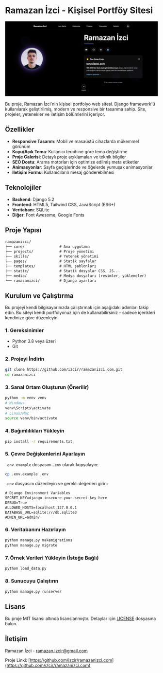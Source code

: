 # Ramazan İzci - Kişisel Portföy Sitesi

![Portföy Önizlemesi](media/index_page_2.jfif)

Bu proje, Ramazan İzci'nin kişisel portfolyo web sitesi. Django framework'ü kullanılarak geliştirilmiş, modern ve responsive bir tasarıma sahip. Site, projeler, yetenekler ve iletişim bölümlerini içeriyor.

## Özellikler

- **Responsive Tasarım**: Mobil ve masaüstü cihazlarda mükemmel görünüm
- **Koyu/Açık Tema**: Kullanıcı tercihine göre tema değiştirme
- **Proje Galerisi**: Detaylı proje açıklamaları ve teknik bilgiler
- **SEO Dostu**: Arama motorları için optimize edilmiş meta etiketler
- **Animasyonlar**: Sayfa geçişlerinde ve öğelerde yumuşak animasyonlar
- **İletişim Formu**: Kullanıcıların mesaj gönderebilmesi

## Teknolojiler

- **Backend**: Django 5.2
- **Frontend**: HTML5, Tailwind CSS, JavaScript (ES6+)
- **Veritabanı**: SQLite
- **Diğer**: Font Awesome, Google Fonts

## Proje Yapısı

```
ramazanizci/
├── core/                # Ana uygulama
├── projects/            # Proje yönetimi
├── skills/              # Yetenek yönetimi
├── pages/               # Statik sayfalar
├── templates/           # HTML şablonları
├── static/              # Statik dosyalar CSS, JS...
├── media/               # Medya dosyaları (resimler, yüklemeler)
└── ramazanizci/         # Django ayarları
```

## Kurulum ve Çalıştırma

Bu projeyi kendi bilgisayarınızda çalıştırmak için aşağıdaki adımları takip edin. Bu siteyi kendi portfolyonuz için de kullanabilirsiniz - sadece içerikleri kendinize göre düzenleyin.

### 1. Gereksinimler

- Python 3.8 veya üzeri
- Git

### 2. Projeyi İndirin

```bash
git clone https://github.com/izcir/ramazanizci.com.git
cd ramazanizci
```

### 3. Sanal Ortam Oluşturun (Önerilir)

```bash
python -m venv venv
# Windows
venv\Scripts\activate
# Linux/Mac
source venv/bin/activate
```

### 4. Bağımlılıkları Yükleyin

```bash
pip install -r requirements.txt
```

### 5. Çevre Değişkenlerini Ayarlayın

`.env.example` dosyasını `.env` olarak kopyalayın:

```bash
cp .env.example .env
```

`.env` dosyasını düzenleyin ve gerekli değerleri girin:

```env
# Django Environment Variables
SECRET_KEY=django-insecure-your-secret-key-here
DEBUG=True
ALLOWED_HOSTS=localhost,127.0.0.1
DATABASE_URL=sqlite:///db.sqlite3
ADMIN_URL=admin/
```

### 6. Veritabanını Hazırlayın

```bash
python manage.py makemigrations
python manage.py migrate
```

### 7. Örnek Verileri Yükleyin (İsteğe Bağlı)

```bash
python load_data.py
```

### 8. Sunucuyu Çalıştırın

```bash
python manage.py runserver
```


## Lisans

Bu proje MIT lisansı altında lisanslanmıştır. Detaylar için [LICENSE](LICENSE) dosyasına bakın.

## İletişim

Ramazan İzci - [ramazan.izcir@gmail.com](mailto:ramazan.izcir@gmail.com)

Proje Linki: [https://github.com/izcir/ramazanizci.com](https://github.com/izcir/ramazanizci.com)
